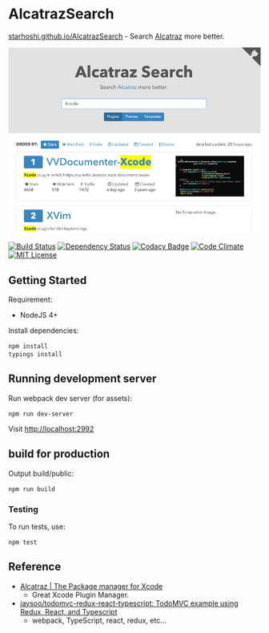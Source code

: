 # AlcatrazSearch

[starhoshi.github.io/AlcatrazSearch](http://starhoshi.github.io/AlcatrazSearch/) - Search [Alcatraz](http://alcatraz.io/) more better.

![screenshot.png (1228×933)](https://raw.githubusercontent.com/starhoshi/AlcatrazSearch/master/screenshot.png)

[![Build Status](https://travis-ci.org/starhoshi/AlcatrazSearch.svg?branch=master)](https://travis-ci.org/starhoshi/AlcatrazSearch)
[![Dependency Status](https://gemnasium.com/starhoshi/AlcatrazSearch.svg)](https://gemnasium.com/starhoshi/AlcatrazSearch)
[![Codacy Badge](https://api.codacy.com/project/badge/grade/143f8ddbf1b043a59cf9b6ab5db55184)](https://www.codacy.com/app/kensuke1751/AlcatrazSearch)
[![Code Climate](https://codeclimate.com/github/starhoshi/AlcatrazSearch/badges/gpa.svg)](https://codeclimate.com/github/starhoshi/AlcatrazSearch)
[![MIT License](http://img.shields.io/badge/license-MIT-blue.svg?style=flat)](LICENSE)

## Getting Started

Requirement:

- NodeJS 4+

Install dependencies:

```
npm install
typings install
```

## Running development server

Run webpack dev server (for assets):

```
npm run dev-server
```

Visit [http://localhost:2992](http://localhost:2992)

## build for production

Output build/public:

```
npm run build
```


### Testing

To run tests, use:

```
npm test
```

## Reference

*  [Alcatraz | The Package manager for Xcode](http://alcatraz.io/)
    * Great Xcode Plugin Manager.
* [jaysoo/todomvc-redux-react-typescript: TodoMVC example using Redux, React, and Typescript](https://github.com/jaysoo/todomvc-redux-react-typescript)
    * webpack, TypeScript, react, redux, etc...
